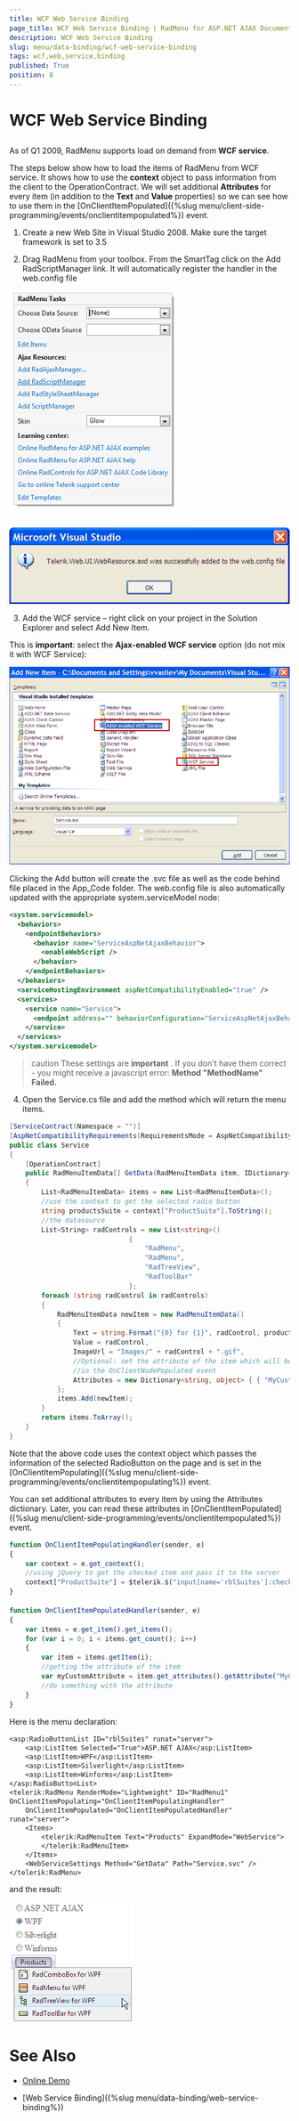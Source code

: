 ```yaml
---
title: WCF Web Service Binding
page_title: WCF Web Service Binding | RadMenu for ASP.NET AJAX Documentation
description: WCF Web Service Binding
slug: menu/data-binding/wcf-web-service-binding
tags: wcf,web,service,binding
published: True
position: 8
---
```


# WCF Web Service Binding

## 

As of Q1 2009, RadMenu supports load on demand from **WCF service**.

The steps below show how to load the items of RadMenu from WCF service. It shows how to use the **context** object to pass information from the client to the OperationContract. We will set additional **Attributes** for every item (in addition to the **Text** and **Value** properties) so we can see how to use them in the [OnClientItemPopulated]({%slug menu/client-side-programming/events/onclientitempopulated%}) event.

1. Create a new Web Site in Visual Studio 2008. Make sure the target framework is set to 3.5

2. Drag RadMenu from your toolbox. From the SmartTag click on the Add RadScriptManager link. It will automatically register the handler in the web.config file

![RadMenu Add ScriptManager](images/menu_smarttagscriptmanager.png)

![RadMenu Added Handler](images/menu_handleradded.png)


3. Add the WCF service – right click on your project in the Solution Explorer and select Add New Item.

This is **important**: select the **Ajax-enabled WCF service** option (do not mix it with WCF Service):

![RadMenu Adding WCF Service](images/menu_addingwcfservice.png)


Clicking the Add button will create the .svc file as well as the code behind file placed in the App_Code folder. The web.config file is also automatically updated with the appropriate system.serviceModel node:

````XML
<system.servicemodel>
  <behaviors>
	<endpointBehaviors>
	  <behavior name="ServiceAspNetAjaxBehavior">
		<enableWebScript />
	  </behavior>
	</endpointBehaviors>
  </behaviors>
  <serviceHostingEnvironment aspNetCompatibilityEnabled="true" />
  <services>
	<service name="Service">
	  <endpoint address="" behaviorConfiguration="ServiceAspNetAjaxBehavior" binding="webHttpBinding" contract="Service" />
	</service>
  </services>
</system.servicemodel>
````

>caution These settings are **important** . If you don't have them correct - you might receive a javascript error:
> **Method "MethodName" Failed.** 
>


4. Open the Service.cs file and add the method which will return the menu items.

````C#
[ServiceContract(Namespace = "")]
[AspNetCompatibilityRequirements(RequirementsMode = AspNetCompatibilityRequirementsMode.Allowed)]
public class Service
{
	[OperationContract]
	public RadMenuItemData[] GetData(RadMenuItemData item, IDictionary<string, object> context)
	{
		List<RadMenuItemData> items = new List<RadMenuItemData>();
		//use the context to get the selected radio button
		string productsSuite = context["ProductSuite"].ToString();
		//the datasource
		List<String> radControls = new List<string>()
							  {
								  "RadMenu",
								  "RadMenu",
								  "RadTreeView",
								  "RadToolBar"
							  };
		foreach (string radControl in radControls)
		{
			RadMenuItemData newItem = new RadMenuItemData()
			{
				Text = string.Format("{0} for {1}", radControl, productsSuite),
				Value = radControl,
				ImageUrl = "Images/" + radControl + ".gif",
				//Optional: set the attribute of the item which will be used
				//in the OnClientNodePopulated event
				Attributes = new Dictionary<string, object> { { "MyCustomAttribute", radControl } }
			};
			items.Add(newItem);
		}
		return items.ToArray();
	}
} 
````

Note that the above code uses the context object which passes the information of the selected RadioButton on the page and is set in the [OnClientItemPopulating]({%slug menu/client-side-programming/events/onclientitempopulating%}) event.

You can set additional attributes to every item by using the Attributes dictionary. Later, you can read these attributes in [OnClientItemPopulated]({%slug menu/client-side-programming/events/onclientitempopulated%}) event.

````JavaScript
function OnClientItemPopulatingHandler(sender, e) 
{        
	var context = e.get_context();
	//using jQuery to get the checked item and pass it to the server        
	context["ProductSuite"] = $telerik.$("input[name='rblSuites']:checked").val();
}       
 
function OnClientItemPopulatedHandler(sender, e)
{        
	var items = e.get_item().get_items();
	for (var i = 0; i < items.get_count(); i++)
	{           
		var item = items.getItem(i);
		//getting the attribute of the item  
		var myCustomAttribute = item.get_attributes().getAttribute("MyCustomAttribute");
		//do something with the attribute
	}    
}
````

Here is the menu declaration:

````ASP.NET
<asp:RadioButtonList ID="rblSuites" runat="server">
	<asp:ListItem Selected="True">ASP.NET AJAX</asp:ListItem>
	<asp:ListItem>WPF</asp:ListItem>
	<asp:ListItem>Silverlight</asp:ListItem>
	<asp:ListItem>Winforms</asp:ListItem>
</asp:RadioButtonList>
<telerik:RadMenu RenderMode="Lightweight" ID="RadMenu1" OnClientItemPopulating="OnClientItemPopulatingHandler"
	OnClientItemPopulated="OnClientItemPopulatedHandler" runat="server">
	<Items>
		<telerik:RadMenuItem Text="Products" ExpandMode="WebService">
		</telerik:RadMenuItem>
	</Items>
	<WebServiceSettings Method="GetData" Path="Service.svc" />
</telerik:RadMenu>
````

and the result:

![RadMenu WCF Service Result](images/menu_wcfresult.png)

# See Also

 * [Online Demo](http://demos.telerik.com/aspnet-ajax/menu/examples/loadondemand/wcf/defaultcs.aspx)

 * [Web Service Binding]({%slug menu/data-binding/web-service-binding%})
